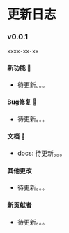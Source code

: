 # 更新日志

### v0.0.1

`xxxx-xx-xx`

#### 新功能 🎉

-   待更新。。。

#### Bug修复 🐞

-   待更新。。。

#### 文档 📖

-   docs: 待更新。。。

#### 其他更改

-   待更新。。。

#### 新贡献者

-   待更新。。。
